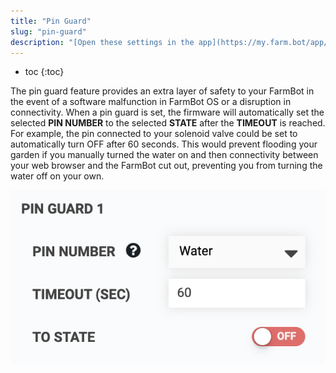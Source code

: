 ```yaml
---
title: "Pin Guard"
slug: "pin-guard"
description: "[Open these settings in the app](https://my.farm.bot/app/designer/settings?highlight=pin_guard)"
---
```


* toc
{:toc}

The pin guard feature provides an extra layer of safety to your FarmBot in the event of a software malfunction in FarmBot OS or a disruption in connectivity. When a pin guard is set, the firmware will automatically set the selected **PIN NUMBER** to the selected **STATE** after the **TIMEOUT** is reached. For example, the pin connected to your solenoid valve could be set to automatically turn <span class="fb-peripheral-off">OFF</span> after 60 seconds. This would prevent flooding your garden if you manually turned the water on and then connectivity between your web browser and the FarmBot cut out, preventing you from turning the water off on your own.

![Screen Shot 2020-05-12 at 9.58.34 AM.png](_images/Screen_Shot_2020-05-12_at_9.58.34_AM.png)

